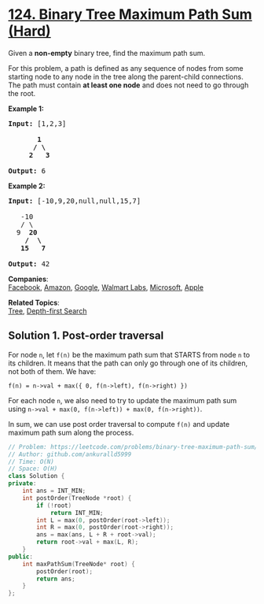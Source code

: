 # [124. Binary Tree Maximum Path Sum (Hard)](https://leetcode.com/problems/binary-tree-maximum-path-sum/)

<p>Given a <strong>non-empty</strong> binary tree, find the maximum path sum.</p>

<p>For this problem, a path is defined as any sequence of nodes from some starting node to any node in the tree along the parent-child connections. The path must contain <strong>at least one node</strong> and does not need to go through the root.</p>

<p><strong>Example 1:</strong></p>

<pre><strong>Input:</strong> [1,2,3]

       <strong>1</strong>
      <strong>/ \</strong>
     <strong>2</strong>   <strong>3</strong>

<strong>Output:</strong> 6
</pre>

<p><strong>Example 2:</strong></p>

<pre><strong>Input:</strong> [-10,9,20,null,null,15,7]

&nbsp;  -10
&nbsp; &nbsp;/ \
&nbsp; 9 &nbsp;<strong>20</strong>
&nbsp; &nbsp; <strong>/ &nbsp;\</strong>
&nbsp; &nbsp;<strong>15 &nbsp; 7</strong>

<strong>Output:</strong> 42
</pre>


**Companies**:  
[Facebook](https://leetcode.com/company/facebook), [Amazon](https://leetcode.com/company/amazon), [Google](https://leetcode.com/company/google), [Walmart Labs](https://leetcode.com/company/walmart-labs), [Microsoft](https://leetcode.com/company/microsoft), [Apple](https://leetcode.com/company/apple)

**Related Topics**:  
[Tree](https://leetcode.com/tag/tree/), [Depth-first Search](https://leetcode.com/tag/depth-first-search/)

## Solution 1. Post-order traversal

For node `n`, let `f(n)` be the maximum path sum that STARTS from node `n` to its children. It means that the path can only go through one of its children, not both of them. We have:

```
f(n) = n->val + max({ 0, f(n->left), f(n->right) })
```

For each node `n`, we also need to try to update the maximum path sum using `n->val + max(0, f(n->left)) + max(0, f(n->right))`.

In sum, we can use post order traversal to compute `f(n)` and update maximum path sum along the process.

```cpp
// Problem: https://leetcode.com/problems/binary-tree-maximum-path-sum/
// Author: github.com/ankuralld5999
// Time: O(N)
// Space: O(H)
class Solution {
private:
    int ans = INT_MIN;
    int postOrder(TreeNode *root) {
        if (!root) 
            return INT_MIN;
        int L = max(0, postOrder(root->left));
        int R = max(0, postOrder(root->right));
        ans = max(ans, L + R + root->val);
        return root->val + max(L, R);
    }
public:
    int maxPathSum(TreeNode* root) {
        postOrder(root);
        return ans;
    }
};
```
